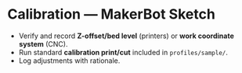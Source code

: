 # Calibration — MakerBot Sketch

- Verify and record **Z-offset/bed level** (printers) or **work coordinate system** (CNC).
- Run standard **calibration print/cut** included in `profiles/sample/`.
- Log adjustments with rationale.
